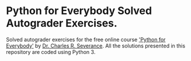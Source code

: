 # Python for Everybody Solved Autograder Exercises.
Solved autograder exercises for the free online course ['Python for Everybody'](https://www.py4e.com) by [Dr. Charles R. Severance](http://www.dr-chuck.com/dr-chuck/resume/bio.htm).
All the solutions presented in this repository are coded using Python 3.

